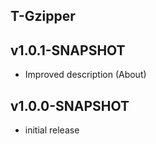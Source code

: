 T-Gzipper
----------

v1.0.1-SNAPSHOT
---
* Improved description (About)

v1.0.0-SNAPSHOT
---
* initial release